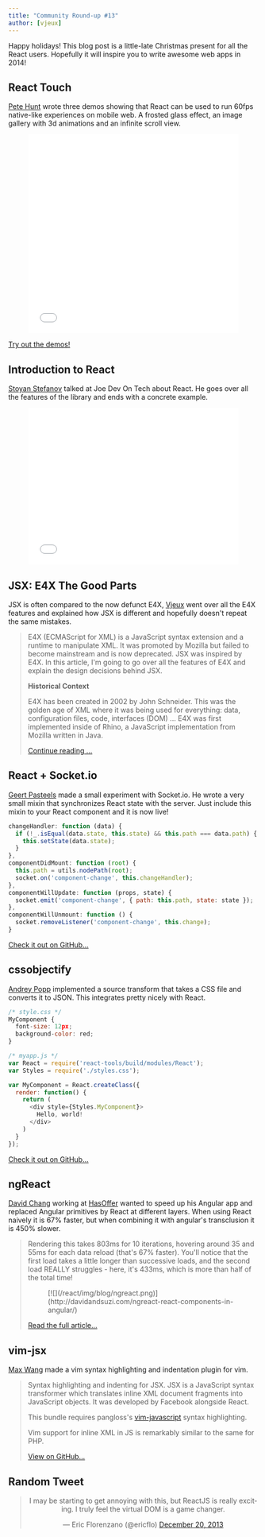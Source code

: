 ```yaml
---
title: "Community Round-up #13"
author: [vjeux]
---
```


Happy holidays! This blog post is a little-late Christmas present for all the React users. Hopefully it will inspire you to write awesome web apps in 2014!


## React Touch

[Pete Hunt](http://www.petehunt.net/) wrote three demos showing that React can be used to run 60fps native-like experiences on mobile web. A frosted glass effect, an image gallery with 3d animations and an infinite scroll view.

<figure><iframe src="//player.vimeo.com/video/79659941" width="100%" height="400" frameborder="0" webkitallowfullscreen mozallowfullscreen allowfullscreen></iframe></figure>

[Try out the demos!](https://petehunt.github.io/react-touch/)


## Introduction to React

[Stoyan Stefanov](http://www.phpied.com/) talked at Joe Dev On Tech about React. He goes over all the features of the library and ends with a concrete example.

<figure><iframe width="100%" height="315" src="//www.youtube-nocookie.com/embed/SMMRJif5QW0" frameborder="0" allowfullscreen></iframe></figure>


## JSX: E4X The Good Parts

JSX is often compared to the now defunct E4X, [Vjeux](http://blog.vjeux.com/) went over all the E4X features and explained how JSX is different and hopefully doesn't repeat the same mistakes.

> E4X (ECMAScript for XML) is a JavaScript syntax extension and a runtime to manipulate XML. It was promoted by Mozilla but failed to become mainstream and is now deprecated. JSX was inspired by E4X. In this article, I'm going to go over all the features of E4X and explain the design decisions behind JSX.
>
> **Historical Context**
>
> E4X has been created in 2002 by John Schneider. This was the golden age of XML where it was being used for everything: data, configuration files, code, interfaces (DOM) ... E4X was first implemented inside of Rhino, a JavaScript implementation from Mozilla written in Java.
>
> [Continue reading ...](http://blog.vjeux.com/2013/javascript/jsx-e4x-the-good-parts.html)


## React + Socket.io

[Geert Pasteels](http://enome.be/nl) made a small experiment with Socket.io. He wrote a very small mixin that synchronizes React state with the server. Just include this mixin to your React component and it is now live!

```javascript
changeHandler: function (data) {
  if (!_.isEqual(data.state, this.state) && this.path === data.path) {
    this.setState(data.state);
  }
},
componentDidMount: function (root) {
  this.path = utils.nodePath(root);
  socket.on('component-change', this.changeHandler);
},
componentWillUpdate: function (props, state) {
  socket.emit('component-change', { path: this.path, state: state });
},
componentWillUnmount: function () {
  socket.removeListener('component-change', this.change);
}
```

[Check it out on GitHub...](https://github.com/Enome/react.io)


## cssobjectify

[Andrey Popp](http://andreypopp.com/) implemented a source transform that takes a CSS file and converts it to JSON. This integrates pretty nicely with React.

```javascript
/* style.css */
MyComponent {
  font-size: 12px;
  background-color: red;
}

/* myapp.js */
var React = require('react-tools/build/modules/React');
var Styles = require('./styles.css');

var MyComponent = React.createClass({
  render: function() {
    return (
      <div style={Styles.MyComponent}>
        Hello, world!
      </div>
    )
  }
});
```

[Check it out on GitHub...](https://github.com/andreypopp/cssobjectify)


## ngReact

[David Chang](http://davidandsuzi.com/) working at [HasOffer](http://www.hasoffers.com/) wanted to speed up his Angular app and replaced Angular primitives by React at different layers. When using React naively it is 67% faster, but when combining it with angular's transclusion it is 450% slower.

> Rendering this takes 803ms for 10 iterations, hovering around 35 and 55ms for each data reload (that's 67% faster). You'll notice that the first load takes a little longer than successive loads, and the second load REALLY struggles - here, it's 433ms, which is more than half of the total time!
> <figure>[![](/react/img/blog/ngreact.png)](http://davidandsuzi.com/ngreact-react-components-in-angular/)</figure>
>
> [Read the full article...](http://davidandsuzi.com/ngreact-react-components-in-angular/)


## vim-jsx

[Max Wang](https://github.com/mxw) made a vim syntax highlighting and indentation plugin for vim.

> Syntax highlighting and indenting for JSX. JSX is a JavaScript syntax transformer which translates inline XML document fragments into JavaScript objects. It was developed by Facebook alongside React.
>
> This bundle requires pangloss's [vim-javascript](https://github.com/pangloss/vim-javascript) syntax highlighting.
>
> Vim support for inline XML in JS is remarkably similar to the same for PHP.
>
> [View on GitHub...](https://github.com/mxw/vim-jsx)


## Random Tweet

<center><blockquote class="twitter-tweet" lang="en"><p>I may be starting to get annoying with this, but ReactJS is really exciting. I truly feel the virtual DOM is a game changer.</p>&mdash; Eric Florenzano (@ericflo) <a href="https://twitter.com/ericflo/statuses/413842834974732288">December 20, 2013</a></blockquote></center>

